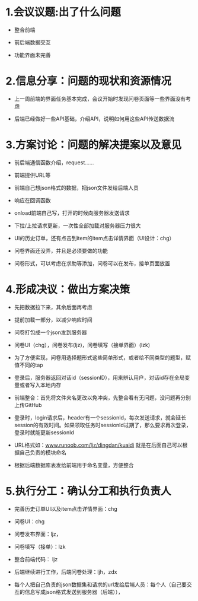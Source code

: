# 1.会议议题:出了什么问题

- 整合前端

- 前后端数据交互

- 功能界面未完善

# 2.信息分享：问题的现状和资源情况

- 上一周前端的界面任务基本完成，会议开始时发现问卷页面等一些界面没有考虑

- 后端已经做好一些API基础，介绍API，说明如何用这些API传送数据流

# 3.方案讨论：问题的解决提案以及意见

- 前后端通信函数介绍，request……

- 前端提供URL等

- 前端自己想json格式的数据，把json文件发给后端人员

- 响应在回调函数

- onload前端自己写，打开的时候向服务器发送请求

- 下拉/上拉请求更新，一次性全部加载对服务器压力很大

- UI的历史订单，还有点击到item的item点击详情界面（UI设计：chg）

- 问卷界面还没弄，并且是必须要做的功能

- 问卷形式，可以考虑在求助等添加，问卷可以在发布，接单页面放置



# 4.形成决议：做出方案决策

- 先把数据拉下来，其余后面再考虑

- 提前加载一部分，以减少响应时间

- 问卷打包成一个json发到服务器

-  问卷UI（chg），问卷发布(ljz)，问卷填写（接单界面）(lzk)

- 为了方便实现，问卷用选择题形式这些简单形式，或者给不同类型的题型，赋值不同的tap

- 登录后，服务器返回对话id（sessionID），用来辨认用户，对话id存在全局变量或者写入本地内存

- 前端整合：首先将文件夹名更改以免冲突，先整合看有无问题，没问题再分别上传GitHub

-  登录时，login请求后，header有一个sessionId，每次发送请求，就会延长session的有效时间。如果领取任务时sessionId过期了，那么要求再次登录，登录时就能更新sessionId

- URL格式如：www.runoob.com/ljz/dingdan/kuaidi   就是在后面自己可以根据自己负责的模块命名

- 根据后端数据库表发给前端用于命名变量，方便整合

# 5.执行分工：确认分工和执行负责人

- 完善历史订单UI以及item点击详情界面：chg

- 问卷UI：chg

- 问卷发布界面：ljz，

- 问卷填写（接单）：lzk

- 整合前端代码： ljz

- 后端继续进行工作，后端问卷处理：ljh，zdx

- 每个人把自己负责的json数据集和请求的url发给后端人员：每个人（自己要交互的信息写成json格式发送到服务器（后端）），





